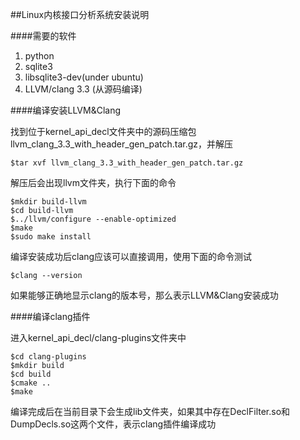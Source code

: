 ##Linux内核接口分析系统安装说明

####需要的软件

1. python
2. sqlite3
3. libsqlite3-dev(under ubuntu)
4. LLVM/clang 3.3 (从源码编译)

####编译安装LLVM&Clang

找到位于kernel_api_decl文件夹中的源码压缩包llvm_clang_3.3_with_header_gen_patch.tar.gz，并解压

	$tar xvf llvm_clang_3.3_with_header_gen_patch.tar.gz

解压后会出现llvm文件夹，执行下面的命令

	$mkdir build-llvm
	$cd build-llvm
	$../llvm/configure --enable-optimized
	$make
	$sudo make install

编译安装成功后clang应该可以直接调用，使用下面的命令测试

	$clang --version

如果能够正确地显示clang的版本号，那么表示LLVM&Clang安装成功

####编译clang插件

进入kernel_api_decl/clang-plugins文件夹中

	$cd clang-plugins
	$mkdir build
	$cd build
	$cmake ..
	$make

编译完成后在当前目录下会生成lib文件夹，如果其中存在DeclFilter.so和DumpDecls.so这两个文件，表示clang插件编译成功